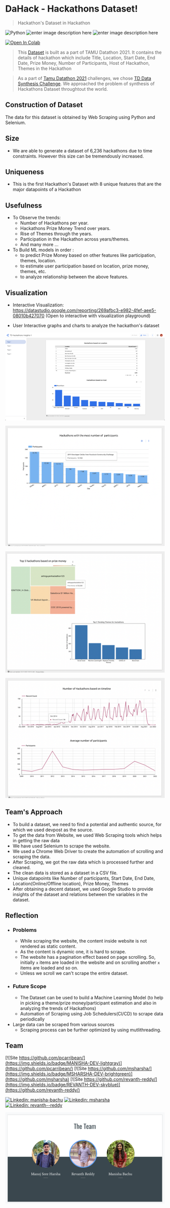 
  

# DaHack - Hackathons Dataset!

> Hackathon's Dataset in Hackathon

![Python](https://img.shields.io/badge/Python-FFD43B?style=for-the-badge&logo=python&logoColor=darkgreen) ![enter image description here](https://img.shields.io/badge/Selenium-43B02A?style=for-the-badge&logo=Selenium&logoColor=white) ![enter image description here](https://img.shields.io/badge/Colab-F9AB00?style=for-the-badge&logo=googlecolab&color=525252)

[![Open In Colab](https://colab.research.google.com/assets/colab-badge.svg)](https://colab.research.google.com/github/revanth-reddy/tamudatathon/)

> This [Dataset](https://github.com/revanth-reddy/tamudatathon/blob/master/hackathons_data.csv) is built as a part of TAMU Datathon 2021. It contains the details of hackathon which include Title, Location, Start Date, End Date, Prize Money, Number of Participants, Host of Hackathon, Themes in the Hackathon

> As a part of [Tamu Datathon 2021](https://tamudatathon.com/) challenges, we chose [TD Data Synthesis Challenge](https://tamudatathon.com/challenges/docs/td_challenge). We approached the problem of synthesis of Hackathons Dataset throughtout the world.

## Construction of Dataset
The data for this dataset is obtained by Web Scraping using Python and Selenium.

## Size
- We are able to generate a dataset of 6,236 hackathons due to time constraints. However this size can be tremendously increased.

## Uniqueness
- This is the first Hackathon's Dataset with 8 unique features that are the major datapoints of a Hackathon

## Usefulness
- To Observe the trends:
	- Number of Hackathons per year.
	- Hackathons Prize Money Trend over years.
	- Rise of Themes through the years.
	- Participation in the Hackathon across years/themes.
	- And many more ...
- To Build ML models in order :
	- to predict Prize Money based on other features like participation, themes, location.
	- to estimate user participation based on location, prize money, themes, etc.
	- to analyze relationship between the above features.

## Visualization

- Interactive Visualization: https://datastudio.google.com/reporting/269afbc3-e982-4fef-aee5-08010b427070 (Open to interactive with visualization playground)

- User Interactive graphs and charts to analyze the hackathon's dataset

![Visualization Image](https://raw.githubusercontent.com/revanth-reddy/tamudatathon/master/images/visualization.png)

![Visualization Image](https://raw.githubusercontent.com/revanth-reddy/tamudatathon/master/images/graph-1.png)
  
![Visualization Image](https://raw.githubusercontent.com/revanth-reddy/tamudatathon/master/images/graph-2.png)
 
![Visualization Image](https://raw.githubusercontent.com/revanth-reddy/tamudatathon/master/images/graph-3.png)


## Team's Approach
- To build a dataset, we need to find a potential and authentic source, for which we used devpost as the source.
- To get the data from Website, we used Web Scraping tools which helps in getting the raw data
- We have used Selenium to scrape the website.
- We used a Chrome Web Driver to create the automation of scrolling and scraping the data.
- After Scraping, we got the raw data which is processed further and cleaned.
- The clean data is stored as a dataset in a CSV file.
- Unique datapoints like Number of participants, Start Date, End Date, Location(Online/Offline location), Prize Money, Themes
- After obtaining a decent dataset, we used Google Studio to provide insights of the dataset and relations between the variables in the dataset.

## Reflection
- ### Problems
	- While scraping the website, the content inside website is not rendered as static content.
	- As the content is dynamic one, it is hard to scrape.
	- The website has a pagination effect based on page scrolling. So, initially `x` items are loaded in the website and on scrolling another `x` items are loaded and so on.
	- Unless we scroll we can't scrape the entire dataset.
- ### Future Scope
	- The Dataset can be used to build a Machine Learning Model (to help in picking a theme/prize money/participant estimation and also in analyzing the trends of Hackathons)
	- Automation of Scraping using Job Schedulers(CI/CD) to scrape data periodically 
- Large data can be scraped from various sources
	- Scraping process can be further optimized by using mutlithreading.
## Team

  

[![Site https://github.com/pcarribean/](https://img.shields.io/badge/MANISHA-DEV-lightgray)](https://github.com/pcarribean/) [![Site https://github.com/msharsha/](https://img.shields.io/badge/MSHARSHA-DEV-brightgreen)](https://github.com/msharsha) [![Site https://github.com/revanth-reddy/](https://img.shields.io/badge/REVANTH-DEV-skyblue)](https://github.com/revanth-reddy/)

[![Linkedin: manisha-bachu](https://img.shields.io/badge/-manisha--bachu-blue?style=flat-square&logo=Linkedin&logoColor=white&link=https://www.linkedin.com/in/thaianebraga/)](https://www.linkedin.com/in/manisha-bachu/) [![Linkedin: msharsha](https://img.shields.io/badge/-msharsha-blue?style=flat-square&logo=Linkedin&logoColor=white&link=https://www.linkedin.com/in/thaianebraga/)](https://www.linkedin.com/in/msharsha/) [![Linkedin: revanth--reddy](https://img.shields.io/badge/-revanth--reddy-blue?style=flat-square&logo=Linkedin&logoColor=white&link=https://www.linkedin.com/in/thaianebraga/)](https://www.linkedin.com/in/revanth--reddy/)

  
![Team Image](https://raw.githubusercontent.com/revanth-reddy/tamudatathon/master/images/team.png)